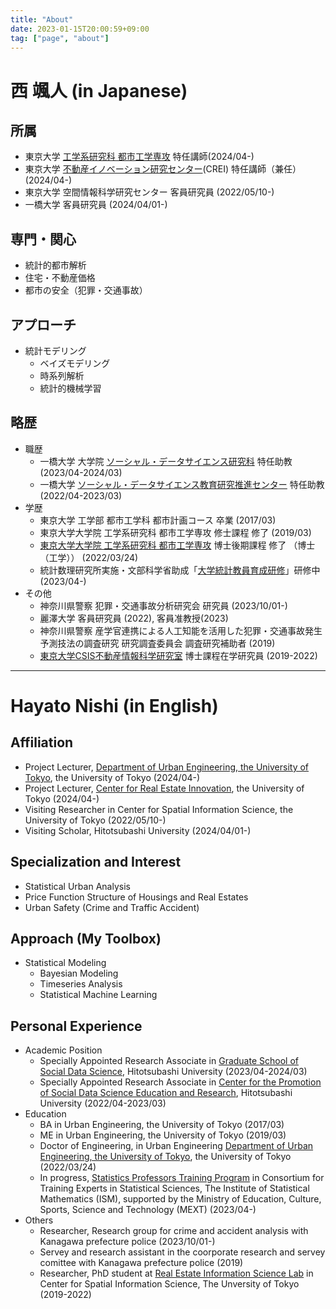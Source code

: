 ```yaml
---
title: "About"
date: 2023-01-15T20:00:59+09:00
tag: ["page", "about"]
---
```


# 西 颯人 (in Japanese)

## 所属

- 東京大学 [工学系研究科 都市工学専攻][1] 特任講師(2024/04-)
- 東京大学 [不動産イノベーション研究センター][crei](CREI) 特任講師（兼任）(2024/04-)
- 東京大学 空間情報科学研究センター 客員研究員 (2022/05/10-)
- 一橋大学 客員研究員 (2024/04/01-)

## 専門・関心

- 統計的都市解析
- 住宅・不動産価格
- 都市の安全（犯罪・交通事故）

## アプローチ

- 統計モデリング
    - ベイズモデリング
    - 時系列解析
    - 統計的機械学習

## 略歴

- 職歴
    - 一橋大学 大学院 [ソーシャル・データサイエンス研究科][3] 特任助教 (2023/04-2024/03)
    - 一橋大学 [ソーシャル・データサイエンス教育研究推進センター][3] 特任助教 (2022/04-2023/03)
- 学歴
    - 東京大学 工学部 都市工学科 都市計画コース 卒業 (2017/03)
    - 東京大学大学院 工学系研究科 都市工学専攻 修士課程 修了 (2019/03)
    - [東京大学大学院 工学系研究科 都市工学専攻][1] 博士後期課程 修了 （博士（工学）） (2022/03/24)
    - 統計数理研究所実施・文部科学省助成「[大学統計教員育成研修][ism_training]」研修中 (2023/04-)
- その他
    - 神奈川県警察 犯罪・交通事故分析研究会 研究員 (2023/10/01-)
    - 麗澤大学 客員研究員 (2022), 客員准教授(2023)
    - 神奈川県警察 産学官連携による人工知能を活用した犯罪・交通事故発生予測技法の調査研究 研究調査委員会 調査研究補助者 (2019)
    - [東京大学CSIS不動産情報科学研究室][2] 博士課程在学研究員 (2019-2022)

----

# Hayato Nishi (in English)

## Affiliation
- Project Lecturer, [Department of Urban Engineering, the University of Tokyo][1], the University of Tokyo (2024/04-)
- Project Lecturer, [Center for Real Estate Innovation][crei], the University of Tokyo (2024/04-)
- Visiting Researcher in Center for Spatial Information Science, the University of Tokyo (2022/05/10-)
- Visiting Scholar, Hitotsubashi University (2024/04/01-)

## Specialization and Interest

- Statistical Urban Analysis
- Price Function Structure of Housings and Real Estates
- Urban Safety (Crime and Traffic Accident)

## Approach (My Toolbox)

- Statistical Modeling
    - Bayesian Modeling
    - Timeseries Analysis
    - Statistical Machine Learning

## Personal Experience

- Academic Position
    - Specially Appointed Research Associate in [Graduate School of Social Data Science][3], Hitotsubashi University (2023/04-2024/03)
    - Specially Appointed Research Associate in [Center for the Promotion of Social Data Science Education and Research][3], Hitotsubashi University (2022/04-2023/03)
- Education
    - BA in Urban Engineering, the University of Tokyo (2017/03)
    - ME in Urban Engineering, the University of Tokyo (2019/03)
    - Doctor of Engineering, in Urban Engineering [Department of Urban Engineering, the University of Tokyo][1], the University of Tokyo (2022/03/24)
    - In progress, [Statistics Professors Training Program][ism_training_en] in Consortium for Training Experts in Statistical Sciences, The Institute of Statistical Mathematics (ISM), supported by  the Ministry of Education, Culture, Sports, Science and Technology (MEXT) (2023/04-)
- Others
    - Researcher, Research group for crime and accident analysis with Kanagawa prefecture police (2023/10/01-)
    - Servey and research assistant in the coorporate research and servey comittee with Kanagawa prefecture police (2019)
    - Researcher, PhD student at [Real Estate Information Science Lab][2] in Center for Spatial Information Science, The Unversity of Tokyo (2019-2022)


[1]:http://www.due.t.u-tokyo.ac.jp
[2]:https://shmzlab.jp/main/
[3]:https://www.sds.hit-u.ac.jp/
[crei]:https://www.crei.e.u-tokyo.ac.jp/
[ism_training]:https://stat-expert.ism.ac.jp/training/outline03/
[ism_training_en]:https://stat-expert.ism.ac.jp/en/